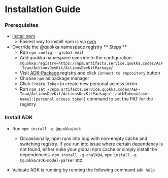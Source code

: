 # Installation Guide

### Prerequisites

* [install npm](https://docs.npmjs.com/downloading-and-installing-node-js-and-npm)
  * Easiest way to install npm is via [nvm](https://github.com/nvm-sh/nvm)
* Override the @quokka namespace registry
** Steps **
  * Run `npm config --global edit`
  * Add quokka namespace override to the configuration `@quokka:registry=https://npm.artifacts.service.quokka.codes/AEF-Team/ActionsDevKit/ActionsDevKitPackage/`
  * Visit [ADK-Package](https://quokka.codes/organizations/AEF-Team/projects/ActionsDevKit/package-repositories/ActionsDevKitPackage/view) registry and click `Connect to repository` button
  * Choose `npm` as package manager
  * Click `Create Token` to create new personal access token
  * Run `npm set //npm.artifacts.service.quokka.codes/AEF-Team/ActionsDevKit/ActionsDevKitPackage/:_authToken=[user-name]:[personal access token]` command to set the PAT for the registry

### Install ADK

* Run `npm install -g @quokka/adk`
  * Occassionally, npm runs into bug with non-empty cache and switching registry. If you run into issue where certain dependency is not found, either nuke your global npm cache or simply install the dependencies. `npm install -g chalk@4`, `npm install -g @quokka/adk-model-parser` etc.
 
* Validate ADK is running by running the following command `adk help`



